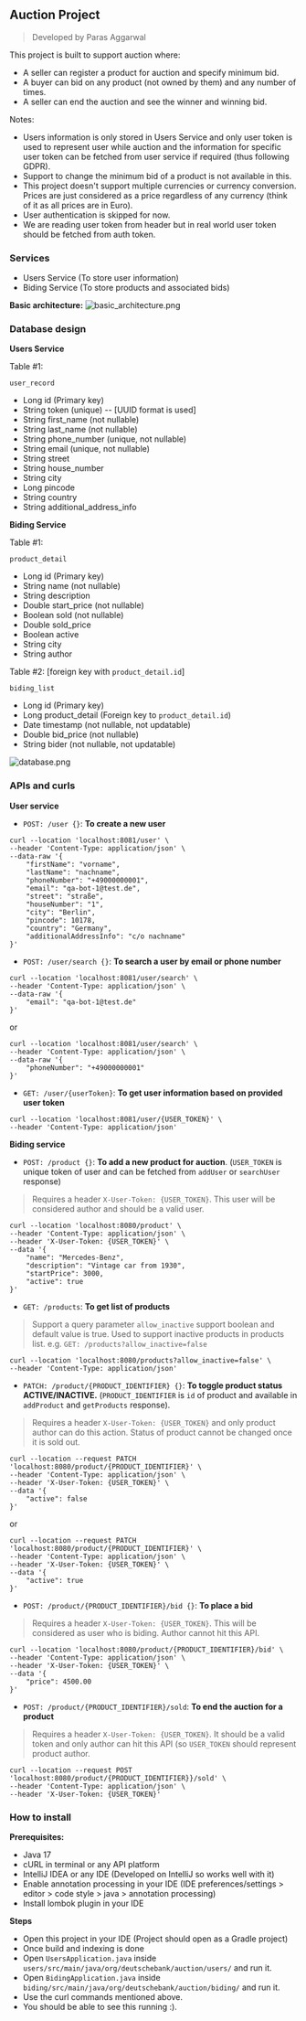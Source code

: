 ## Auction Project
> Developed by Paras Aggarwal

This project is built to support auction where: 
- A seller can register a product for auction and specify minimum bid.
- A buyer can bid on any product (not owned by them) and any number of times.
- A seller can end the auction and see the winner and winning bid.

Notes:
- Users information is only stored in Users Service and only user token is used to represent user while auction and the information for specific user token can be fetched from user service if required (thus following GDPR).
- Support to change the minimum bid of a product is not available in this.
- This project doesn't support multiple currencies or currency conversion. Prices are just considered as a price regardless of any currency (think of it as all prices are in Euro).
- User authentication is skipped for now. 
- We are reading user token from header but in real world user token should be fetched from auth token.

### Services
- Users Service (To store user information)
- Biding Service (To store products and associated bids)

**Basic architecture:**
![basic_architecture.png](docs%2Fbasic_architecture.png)

### Database design
**Users Service**

Table #1: 

`user_record`
- Long id (Primary key)
- String token (unique) -- [UUID format is used]
- String first_name (not nullable)
- String last_name (not nullable)
- String phone_number (unique, not nullable)
- String email (unique, not nullable)
- String street
- String house_number
- String city
- Long pincode
- String country
- String additional_address_info

**Biding Service**

Table #1:

`product_detail`

- Long id (Primary key)
- String name (not nullable)
- String description 
- Double start_price (not nullable)
- Boolean sold (not nullable)
- Double sold_price
- Boolean active
- String city
- String author

Table #2: [foreign key with `product_detail.id`]

`biding_list`

- Long id (Primary key)
- Long product_detail (Foreign key to `product_detail.id`)
- Date timestamp (not nullable, not updatable)
- Double bid_price (not nullable)
- String bider (not nullable, not updatable)

![database.png](docs%2Fdatabase.png)

### APIs and curls

**User service**

- `POST: /user {}`: **To create a new user**
```
curl --location 'localhost:8081/user' \
--header 'Content-Type: application/json' \
--data-raw '{
    "firstName": "vorname",
    "lastName": "nachname",
    "phoneNumber": "+49000000001",
    "email": "qa-bot-1@test.de",
    "street": "straße",
    "houseNumber": "1",
    "city": "Berlin",
    "pincode": 10178,
    "country": "Germany",
    "additionalAddressInfo": "c/o nachname"
}'
```

- `POST: /user/search {}`: **To search a user by email or phone number**
```
curl --location 'localhost:8081/user/search' \
--header 'Content-Type: application/json' \
--data-raw '{
    "email": "qa-bot-1@test.de"
}'
```
or 
```
curl --location 'localhost:8081/user/search' \
--header 'Content-Type: application/json' \
--data-raw '{
    "phoneNumber": "+49000000001"
}'
```

- `GET: /user/{userToken}`: **To get user information based on provided user token**
```
curl --location 'localhost:8081/user/{USER_TOKEN}' \
--header 'Content-Type: application/json'
```

**Biding service**

- `POST: /product {}`: **To add a new product for auction**. (`USER_TOKEN` is unique token of user and can be fetched from `addUser` or `searchUser` response)
> Requires a header `X-User-Token: {USER_TOKEN}`. This user will be considered author and should be a valid user. 
```
curl --location 'localhost:8080/product' \
--header 'Content-Type: application/json' \
--header 'X-User-Token: {USER_TOKEN}' \
--data '{
    "name": "Mercedes-Benz",
    "description": "Vintage car from 1930",
    "startPrice": 3000,
    "active": true
}'
```

- `GET: /products`: **To get list of products**
> Support a query parameter `allow_inactive` support boolean and default value is true. Used to support inactive products in products list. e.g. `GET: /products?allow_inactive=false`
```
curl --location 'localhost:8080/products?allow_inactive=false' \
--header 'Content-Type: application/json'
```

- `PATCH: /product/{PRODUCT_IDENTIFIER} {}`: **To toggle product status ACTIVE/INACTIVE.** (`PRODUCT_IDENTIFIER` is `id` of product and available in `addProduct` and `getProducts` response).
> Requires a header `X-User-Token: {USER_TOKEN}` and only product author can do this action. Status of product cannot be changed once it is sold out.
```
curl --location --request PATCH 'localhost:8080/product/{PRODUCT_IDENTIFIER}' \
--header 'Content-Type: application/json' \
--header 'X-User-Token: {USER_TOKEN}' \
--data '{
    "active": false
}'
```
or 
```
curl --location --request PATCH 'localhost:8080/product/{PRODUCT_IDENTIFIER}' \
--header 'Content-Type: application/json' \
--header 'X-User-Token: {USER_TOKEN}' \
--data '{
    "active": true
}'
```

- `POST: /product/{PRODUCT_IDENTIFIER}/bid {}`: **To place a bid**
> Requires a header `X-User-Token: {USER_TOKEN}`. This will be considered as user who is biding. Author cannot hit this API.
```
curl --location 'localhost:8080/product/{PRODUCT_IDENTIFIER}/bid' \
--header 'Content-Type: application/json' \
--header 'X-User-Token: {USER_TOKEN}' \
--data '{
    "price": 4500.00
}'
```

- `POST: /product/{PRODUCT_IDENTIFIER}/sold`: **To end the auction for a product**
> Requires a header `X-User-Token: {USER_TOKEN}`. It should be a valid token and only author can hit this API (so `USER_TOKEN` should represent product author.
```
curl --location --request POST 'localhost:8080/product/{PRODUCT_IDENTIFIER}}/sold' \
--header 'Content-Type: application/json' \
--header 'X-User-Token: {USER_TOKEN}'
```

### How to install
**Prerequisites:** 
- Java 17
- cURL in terminal or any API platform
- IntelliJ IDEA or any IDE (Developed on IntelliJ so works well with it)
- Enable annotation processing in your IDE (IDE preferences/settings > editor > code style > java > annotation processing)
- Install lombok plugin in your IDE

**Steps**
- Open this project in your IDE (Project should open as a Gradle project)
- Once build and indexing is done
- Open `UsersApplication.java` inside `users/src/main/java/org/deutschebank/auction/users/` and run it.
- Open `BidingApplication.java` inside `biding/src/main/java/org/deutschebank/auction/biding/` and run it.
- Use the curl commands mentioned above.
- You should be able to see this running :).
